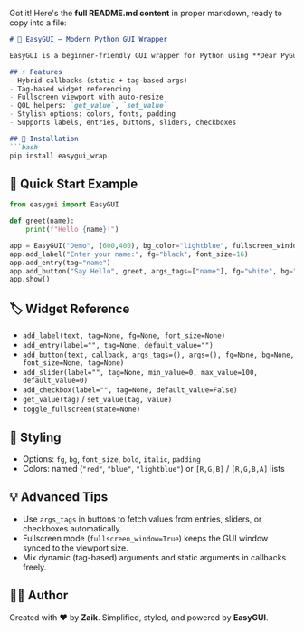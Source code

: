 Got it! Here's the **full README.md content** in proper markdown, ready to copy into a file:

````markdown
# 🎨 EasyGUI — Modern Python GUI Wrapper

EasyGUI is a beginner-friendly GUI wrapper for Python using **Dear PyGui**, allowing minimal code GUIs with dynamic updates, tag-based access, and fullscreen viewport mode.

## ⚡ Features
- Hybrid callbacks (static + tag-based args)
- Tag-based widget referencing
- Fullscreen viewport with auto-resize
- QOL helpers: `get_value`, `set_value`
- Stylish options: colors, fonts, padding
- Supports labels, entries, buttons, sliders, checkboxes

## 🧰 Installation
```bash
pip install easygui_wrap
````

## 🚀 Quick Start Example

```python
from easygui import EasyGUI

def greet(name):
    print(f"Hello {name}!")

app = EasyGUI("Demo", (600,400), bg_color="lightblue", fullscreen_window=True)
app.add_label("Enter your name:", fg="black", font_size=16)
app.add_entry(tag="name")
app.add_button("Say Hello", greet, args_tags=["name"], fg="white", bg="green", font_size=14)
app.show()
```

## 🏷️ Widget Reference

* `add_label(text, tag=None, fg=None, font_size=None)`
* `add_entry(label="", tag=None, default_value="")`
* `add_button(text, callback, args_tags=(), args=(), fg=None, bg=None, font_size=None, tag=None)`
* `add_slider(label="", tag=None, min_value=0, max_value=100, default_value=0)`
* `add_checkbox(label="", tag=None, default_value=False)`
* `get_value(tag)` / `set_value(tag, value)`
* `toggle_fullscreen(state=None)`

## 🎨 Styling

* Options: `fg`, `bg`, `font_size`, `bold`, `italic`, `padding`
* Colors: named (`"red"`, `"blue"`, `"lightblue"`) or `[R,G,B]` / `[R,G,B,A]` lists

## 💡 Advanced Tips

* Use `args_tags` in buttons to fetch values from entries, sliders, or checkboxes automatically.
* Fullscreen mode (`fullscreen_window=True`) keeps the GUI window synced to the viewport size.
* Mix dynamic (tag-based) arguments and static arguments in callbacks freely.

## 🧑‍💻 Author

Created with ❤️ by **Zaik**. Simplified, styled, and powered by **EasyGUI**.
